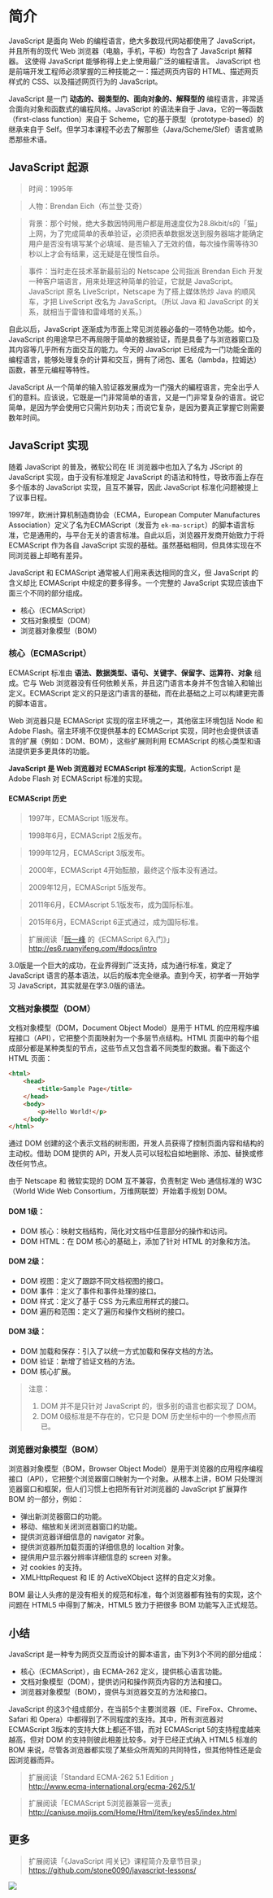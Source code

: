 # 简介

JavaScript 是面向 Web 的编程语言，绝大多数现代网站都使用了 JavaScript，并且所有的现代 Web 浏览器（电脑，手机，平板）均包含了 JavaScript 解释器。 这使得 JavaScript 能够称得上史上使用最广泛的编程语言。 JavaScript 也是前端开发工程师必须掌握的三种技能之一：描述网页内容的 HTML、描述网页样式的 CSS、以及描述网页行为的 JavaScript。

JavaScript 是一门 **动态的、弱类型的、面向对象的、解释型的** 编程语言，非常适合面向对象和函数式的编程风格。JavaScript 的语法来自于 Java，它的一等函数（first-class function）来自于 Scheme，它的基于原型（prototype-based）的继承来自于 Self。但学习本课程不必去了解那些（Java/Scheme/Slef）语言或熟悉那些术语。

## JavaScript 起源

> 时间：1995年

> 人物：Brendan Eich（布兰登·艾奇）

> 背景：那个时候，绝大多数因特网用户都是用速度仅为28.8kbit/s的「猫」上网，为了完成简单的表单验证，必须把表单数据发送到服务器端才能确定用户是否没有填写某个必填域、是否输入了无效的值，每次操作需等待30秒以上才会有结果，这无疑是在慢性自杀。

> 事件：当时走在技术革新最前沿的 Netscape 公司指派 Brendan Eich 开发一种客户端语言，用来处理这种简单的验证，它就是 JavaScript。JavaScript 原名 LiveScript，Netscape 为了搭上媒体热炒 Java 的顺风车，才把 LiveScript 改名为 JavaScript。（所以 Java 和 JavaScript 的关系，就相当于雷锋和雷峰塔的关系。）

自此以后，JavaScript 逐渐成为市面上常见浏览器必备的一项特色功能。如今，JavaScript 的用途早已不再局限于简单的数据验证，而是具备了与浏览器窗口及其内容等几乎所有方面交互的能力。今天的 JavaScript 已经成为一门功能全面的编程语言，能够处理复杂的计算和交互，拥有了闭包、匿名（lambda，拉姆达）函数，甚至元编程等特性。

JavaScript 从一个简单的输入验证器发展成为一门强大的編程语言，完全出乎人们的意料。应该说，它既是一门非常简单的语言，又是一门非常复杂的语言。说它简单，是因为学会使用它只需片刻功夫；而说它复杂，是因为要真正掌握它则需要数年时间。

## JavaScript 实现

随着 JavaScript 的普及，微软公司在 IE 浏览器中也加入了名为 JScript 的 JavaScript 实现，由于没有标准规定 JavaScript 的语法和特性，导致市面上存在多个版本的 JavaScript 实现，且互不兼容，因此 JavaScript 标准化问题被提上了议事日程。

1997年，欧洲计算机制造商协会（ECMA，European Computer Manufactures Association）定义了名为ECMAScript（发音为 `ek-ma-script`）的脚本语言标准，它是通用的，与平台无关的语言标准。自此以后，浏览器开发商开始致力于将 ECMAScript 作为各自 JavaScript 实现的基础。虽然基础相同，但具体实现在不同浏览器上却略有差异。



 JavaScript 和 ECMAScript 通常被人们用来表达相同的含义，但 JavaScript 的含义却比 ECMAScript 中规定的要多得多。一个完整的 JavaScript 实现应该由下面三个不同的部分组成。

- 核心（ECMAScript）
- 文档对象模型（DOM）
- 浏览器对象模型（BOM）

### 核心（ECMAScript）

ECMAScript 标准由 **语法、数据类型、语句、关键字、保留字、运算符、对象** 组成。它与 Web 浏览器没有任何依赖关系，并且这门语言本身并不包含输入和输出定义。ECMAScript 定义的只是这门语言的基础，而在此基础之上可以构建更完善的脚本语言。

Web 浏览器只是 ECMAScript 实现的宿主环境之一，其他宿主环境包括 Node 和 Adobe Flash。宿主环境不仅提供基本的 ECMAScript 实现，同时也会提供该语言的扩展（例如：DOM、BOM），这些扩展则利用 ECMAScript 的核心类型和语法提供更多更具体的功能。

**JavaScript 是 Web 浏览器对 ECMAScript 标准的实现**，ActionScript 是 Adobe Flash 对 ECMAScript 标准的实现。

#### ECMAScript 历史

> 1997年，ECMAScript 1版发布。

> 1998年6月，ECMAScript 2版发布。

> 1999年12月，ECMAScript 3版发布。

> 2000年，ECMAScript 4开始酝酿，最终这个版本没有通过。

> 2009年12月，ECMAScript 5版发布。

> 2011年6月，ECMAscript 5.1版发布，成为国际标准。

> 2015年6月，ECMAScript 6正式通过，成为国际标准。

> 扩展阅读「[阮一峰](http://www.ruanyifeng.com/home.html) 的《ECMAScript 6入门》」  
> http://es6.ruanyifeng.com/#docs/intro

3.0版是一个巨大的成功，在业界得到广泛支持，成为通行标准，奠定了 JavaScript 语言的基本语法，以后的版本完全继承。直到今天，初学者一开始学习 JavaScript，其实就是在学3.0版的语法。

### 文档对象模型（DOM）

文档对象模型（DOM，Document Object Model）是用于 HTML 的应用程序编程接口（API），它把整个页面映射为一个多层节点结构。HTML 页面中的每个组成部分都是某种类型的节点，这些节点又包含着不同类型的数据。看下面这个 HTML 页面：

``` html
<html>
    <head>
        <title>Sample Page</title>
    </head>
    <body>
        <p>Hello World!</p>
    </body>
</html>
```

通过 DOM 创建的这个表示文档的树形图，开发人员获得了控制页面内容和结构的主动权。借助 DOM 提供的 API，开发人员可以轻松自如地删除、添加、替换或修改任何节点。

由于 Netscape 和 微软实现的 DOM 互不兼容，负责制定 Web 通信标准的 W3C（World Wide Web Consortium，万维网联盟）开始着手规划 DOM。

#### DOM 1级：
- DOM 核心：映射文档结构，简化对文档中任意部分的操作和访问。
- DOM HTML：在 DOM 核心的基础上，添加了针对 HTML 的对象和方法。

#### DOM 2级：
- DOM 视图：定义了跟踪不同文档视图的接口。
- DOM 事件：定义了事件和事件处理的接口。
- DOM 样式：定义了基于 CSS 为元素应用样式的接口。
- DOM 遍历和范围：定义了遍历和操作文档树的接口。

#### DOM 3级：
- DOM 加载和保存：引入了以统一方式加载和保存文档的方法。
- DOM 验证：新增了验证文档的方法。
- DOM 核心扩展。

> 注意：  
> 1. DOM 并不是只针对 JavaScript 的，很多别的语言也都实现了 DOM。  
> 2. DOM 0级标准是不存在的，它只是 DOM 历史坐标中的一个参照点而已。

### 浏览器对象模型（BOM）

浏览器对象模型（BOM，Browser Object Model）是用于浏览器的应用程序编程接口（API），它把整个浏览器窗口映射为一个对象。从根本上讲，BOM 只处理浏览器窗口和框架，但人们习惯上也把所有针对浏览器的 JavaScript 扩展算作 BOM 的一部分，例如：

- 弹出新浏览器窗口的功能。
- 移动、缩放和关闭浏览器窗口的功能。
- 提供浏览器详细信息的 navigator 对象。
- 提供浏览器所加载页面的详细信息的 localtion 对象。
- 提供用户显示器分辨率详细信息的 screen 对象。
- 对 cookies 的支持。
- XMLHttpRequest 和 IE 的 ActiveXObject 这样的自定义对象。

BOM 最让人头疼的是没有相关的规范和标准，每个浏览器都有独有的实现，这个问题在 HTML5 中得到了解决，HTML5 致力于把很多 BOM 功能写入正式规范。

## 小结
JavaScript 是一种专为网页交互而设计的脚本语言，由下列3个不同的部分组成：

- 核心（ECMAScript），由 ECMA-262 定义，提供核心语言功能。
- 文档对象模型（DOM），提供访问和操作网页内容的方法和接口。
- 浏览器对象模型（BOM），提供与浏览器交互的方法和接口。

JavaScript 的这3个组成部分，在当前5个主要浏览器（IE、FireFox、Chrome、Safari 和 Opera）中都得到了不同程度的支持。其中，所有浏览器对 ECMAScript 3版本的支持大体上都还不错，而对 ECMAScript 5的支持程度越来越高，但对 DOM 的支持则彼此相差比较多。对于已经正式纳入 HTML5 标准的 BOM 来说，尽管各浏览器都实现了某些众所周知的共同特性，但其他特性还是会因浏览器而异。

> 扩展阅读「Standard ECMA-262 5.1 Edition 」  
> http://www.ecma-international.org/ecma-262/5.1/

> 扩展阅读「ECMAScript 5浏览器兼容一览表」  
> http://caniuse.mojijs.com/Home/Html/item/key/es5/index.html

## 更多

> 扩展阅读「《JavaScript 闯关记》课程简介及章节目录」  
> https://github.com/stone0090/javascript-lessons/

![](http://7xkhp9.com1.z0.glb.clouddn.com/blog/other/blog_statement_20160618_01.png?imageView2/2/w/650/interlace/1/q/100)